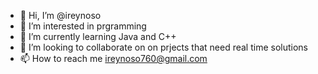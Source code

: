 - 👋 Hi, I’m @ireynoso
- 👀 I’m interested in prgramming
- 🌱 I’m currently learning Java and C++
- 💞️ I’m looking to collaborate on on prjects that need real time solutions
- 📫 How to reach me ireynoso760@gmail.com

<!---
ireynoso/ireynoso is a ✨ special ✨ repository because its `README.md` (this file) appears on your GitHub profile.
You can click the Preview link to take a look at your changes.
--->
